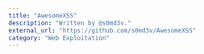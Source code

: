 ```yaml
---
title: "AwesomeXSS"
description: "Written by @s0md3v."
external_url: "https://github.com/s0md3v/AwesomeXSS"
category: "Web Exploitation"
---
```


